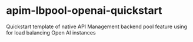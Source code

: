 # apim-lbpool-openai-quickstart
Quickstart template of native API Management backend pool feature using for load balancing Open AI instances

